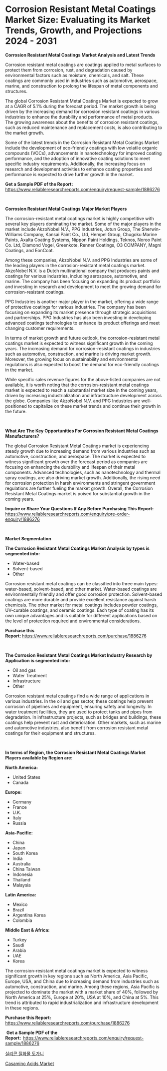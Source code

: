 <p><h1>Corrosion Resistant Metal Coatings Market Size: Evaluating its Market Trends, Growth, and Projections 2024 - 2031</h1></p><p><strong>Corrosion Resistant Metal Coatings Market Analysis and Latest Trends</strong></p>
<p><p>Corrosion resistant metal coatings are coatings applied to metal surfaces to protect them from corrosion, rust, and degradation caused by environmental factors such as moisture, chemicals, and salt. These coatings are commonly used in industries such as automotive, aerospace, marine, and construction to prolong the lifespan of metal components and structures.</p><p>The global Corrosion Resistant Metal Coatings Market is expected to grow at a CAGR of 5.1% during the forecast period. The market growth is being driven by the increasing demand for corrosion resistant coatings in various industries to enhance the durability and performance of metal products. The growing awareness about the benefits of corrosion resistant coatings, such as reduced maintenance and replacement costs, is also contributing to the market growth.</p><p>Some of the latest trends in the Corrosion Resistant Metal Coatings Market include the development of eco-friendly coatings with low volatile organic compounds (VOCs), advancements in nanotechnology for improved coating performance, and the adoption of innovative coating solutions to meet specific industry requirements. Additionally, the increasing focus on research and development activities to enhance coating properties and performance is expected to drive further growth in the market.</p></p>
<p><strong>Get a Sample PDF of the Report:&nbsp;</strong> <a href="https://www.reliableresearchreports.com/enquiry/request-sample/1886276">https://www.reliableresearchreports.com/enquiry/request-sample/1886276</a></p>
<p>&nbsp;</p>
<p><strong>Corrosion Resistant Metal Coatings Major Market Players</strong></p>
<p><p>The corrosion-resistant metal coatings market is highly competitive with several key players dominating the market. Some of the major players in the market include AkzoNobel N.V., PPG Industries, Jotun Group, The Sherwin-Williams Company, Kansai Paint Co., Ltd, Hempel Group, Chugoku Marine Paints, Axalta Coating Systems, Nippon Paint Holdings, Teknos, Noroo Paint Co. Ltd, Diamond Vogel, Greenkote, Renner Coatings, O3 COMPANY, Magni Coatings, and EonCoat.</p><p>Among these companies, AkzoNobel N.V. and PPG Industries are some of the leading players in the corrosion-resistant metal coatings market. AkzoNobel N.V. is a Dutch multinational company that produces paints and coatings for various industries, including aerospace, automotive, and marine. The company has been focusing on expanding its product portfolio and investing in research and development to meet the growing demand for corrosion-resistant coatings.</p><p>PPG Industries is another major player in the market, offering a wide range of protective coatings for various industries. The company has been focusing on expanding its market presence through strategic acquisitions and partnerships. PPG Industries has also been investing in developing advanced coatings technologies to enhance its product offerings and meet changing customer requirements.</p><p>In terms of market growth and future outlook, the corrosion-resistant metal coatings market is expected to witness significant growth in the coming years. The increasing demand for corrosion-resistant coatings in industries such as automotive, construction, and marine is driving market growth. Moreover, the growing focus on sustainability and environmental regulations is also expected to boost the demand for eco-friendly coatings in the market.</p><p>While specific sales revenue figures for the above-listed companies are not available, it is worth noting that the corrosion-resistant metal coatings market is expected to reach a substantial market size in the coming years, driven by increasing industrialization and infrastructure development across the globe. Companies like AkzoNobel N.V. and PPG Industries are well-positioned to capitalize on these market trends and continue their growth in the future.</p></p>
<p>&nbsp;</p>
<p><strong>What Are The Key Opportunities For Corrosion Resistant Metal Coatings Manufacturers?</strong></p>
<p><p>The global Corrosion Resistant Metal Coatings market is experiencing steady growth due to increasing demand from various industries such as automotive, construction, and aerospace. The market is expected to witness significant growth over the forecast period as companies are focusing on enhancing the durability and lifespan of their metal components. Advanced technologies, such as nanotechnology and thermal spray coatings, are also driving market growth. Additionally, the rising need for corrosion protection in harsh environments and stringent government regulations are further fueling the market growth. Overall, the Corrosion Resistant Metal Coatings market is poised for substantial growth in the coming years.</p></p>
<p><strong>Inquire or Share Your Questions If Any Before Purchasing This Report:</strong> <a href="https://www.reliableresearchreports.com/enquiry/pre-order-enquiry/1886276">https://www.reliableresearchreports.com/enquiry/pre-order-enquiry/1886276</a></p>
<p>&nbsp;</p>
<p><strong>Market Segmentation</strong></p>
<p><strong>The Corrosion Resistant Metal Coatings Market Analysis by types is segmented into:</strong></p>
<p><ul><li>Water-based</li><li>Solvent-based</li><li>Other</li></ul></p>
<p><p>Corrosion resistant metal coatings can be classified into three main types: water-based, solvent-based, and other market. Water-based coatings are environmentally friendly and offer good corrosion protection. Solvent-based coatings are more durable and provide excellent resistance against harsh chemicals. The other market for metal coatings includes powder coatings, UV-curable coatings, and ceramic coatings. Each type of coating has its own unique advantages and is suitable for different applications based on the level of protection required and environmental considerations.</p></p>
<p><strong>Purchase this Report:&nbsp;</strong><a href="https://www.reliableresearchreports.com/purchase/1886276">https://www.reliableresearchreports.com/purchase/1886276</a></p>
<p>&nbsp;</p>
<p><strong>The Corrosion Resistant Metal Coatings Market Industry Research by Application is segmented into:</strong></p>
<p><ul><li>Oil and gas</li><li>Water Treatment</li><li>Infrastructure</li><li>Other</li></ul></p>
<p><p>Corrosion resistant metal coatings find a wide range of applications in various industries. In the oil and gas sector, these coatings help prevent corrosion of pipelines and equipment, ensuring safety and longevity. In water treatment facilities, they are used to protect tanks and pipes from degradation. In infrastructure projects, such as bridges and buildings, these coatings help prevent rust and deterioration. Other markets, such as marine and automotive industries, also benefit from corrosion resistant metal coatings for their equipment and structures.</p></p>
<p>&nbsp;</p>
<p><strong>In terms of Region, the Corrosion Resistant Metal Coatings Market Players available by Region are:</strong></p>
<p>
    <p> <strong> North America: </strong>
        <ul>
            <li>United States</li>
            <li>Canada</li>
        </ul>
        </p> 
    <p> <strong> Europe: </strong>
        <ul>
            <li>Germany</li>
            <li>France</li>
            <li>U.K.</li>
            <li>Italy</li>
            <li>Russia</li>
        </ul>
        </p> 
    <p> <strong> Asia-Pacific: </strong>
        <ul>
            <li>China</li>
            <li>Japan</li>
            <li>South Korea</li>
            <li>India</li>
            <li>Australia</li>
            <li>China Taiwan</li>
            <li>Indonesia</li>
            <li>Thailand</li>
            <li>Malaysia</li>
        </ul>
        </p> 
    <p> <strong> Latin America: </strong>
        <ul>
            <li>Mexico</li>
            <li>Brazil</li>
            <li>Argentina Korea</li>
            <li>Colombia</li>
        </ul>
        </p> 
    <p> <strong> Middle East & Africa: </strong>
        <ul>
            <li>Turkey</li>
            <li>Saudi</li>
            <li>Arabia</li>
            <li>UAE</li>
            <li>Korea</li>
        </ul>
    </p>
    </p>
<p><p>The corrosion-resistant metal coatings market is expected to witness significant growth in key regions such as North America, Asia Pacific, Europe, USA, and China due to increasing demand from industries such as automotive, construction, and marine. Among these regions, Asia Pacific is projected to dominate the market with a market share of 40%, followed by North America at 25%, Europe at 20%, USA at 10%, and China at 5%. This trend is attributed to rapid industrialization and infrastructure development in these regions.</p></p>
<p><strong>Purchase this Report: </strong><a href="https://www.reliableresearchreports.com/purchase/1886276">https://www.reliableresearchreports.com/purchase/1886276</a></p>
<p>&nbsp;<strong>Get a Sample PDF of the Report:&nbsp;&nbsp;</strong><a href="https://www.reliableresearchreports.com/enquiry/request-sample/1886276">https://www.reliableresearchreports.com/enquiry/request-sample/1886276</a></p>
<p><strong></strong></p>
<p><p><a href="https://github.com/laholand/Market-Research-Report-List-2/blob/main/4719073193808.md">실리콘 질화물 도가니</a></p><p><a href="https://github.com/JameTravis/Market-Research-Report-List-4/blob/main/casamino-acids-market.md">Casamino Acids Market</a></p></p>